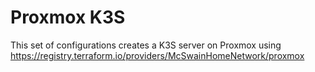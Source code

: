 # Proxmox K3S

This set of configurations creates a K3S server on Proxmox using <https://registry.terraform.io/providers/McSwainHomeNetwork/proxmox>
